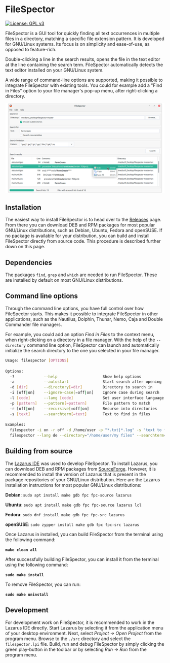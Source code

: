 # FileSpector
[![License: GPL v3](https://img.shields.io/badge/License-GPLv3-blue.svg)](https://www.gnu.org/licenses/gpl-3.0)

FileSpector is a GUI tool for quickly finding all text occurrences in multiple files in a directory, matching a specific file extension pattern. It is developed for GNU/Linux systems. Its focus is on simplicity and ease-of-use, as opposed to feature-rich.

Double-clicking a line in the search results, opens the file in the text editor at the line containing the search term. FileSpector automatically detects the text editor installed on your GNU/Linux system.

A wide range of command-line options are supported, making it possible to integrate FileSpector with existing tools. You could for example add a "Find in Files" option to your file manager's pop-up menu, after right-clicking a directory.

![alt text](docs/images/screenshot_mainwindow.png "Screenshot of FileSpector's main window")

## Installation

The easiest way to install FileSpector is to head over to the [Releases](https://github.com/kruizer23/filespector/releases/) page. From there you can download DEB and RPM packages for most popular GNU/Linux distributions, such as Debian, Ubuntu, Fedora and openSUSE. If no package is available for your distribution, you can build and install FileSpector directly from source code. This procedure is described further down on this page.

## Dependencies

The packages `find`, `grep` and `which` are needed to run FileSpector. These are installed by default on most GNU/Linux distributions.

## Command line options

Through the command line options, you have full control over how FileSpector starts. This makes it possible to integrate FileSpector in other applications, such as the Nautilus, Dolphin, Thunar, Nemo, Caja and Double Commander file managers. 

For example, you could add an option *Find in Files* to the context menu, when right-clicking on a directory in a file manager. With the help of the `--directory` command line option, FileSpector can launch and automatically initialize the search directory to the one you selected in your file manager.

```bash
Usage: filespector [OPTIONS]

Options:
  -?             --help                    Show help options
  -a             --autostart               Start search after opening
  -d [dir]       --directory[=dir]         Directory to search in
  -i [off|on]    --ignore-case[=off|on]    Ignore case during search
  -l [code]      --lang [code]             Set user interface language
  -p [pattern]   --pattern[=pattern]       File pattern to match
  -r [off|on]    --recursive[=off|on]      Recurse into directories
  -s [text]      --searchterm[=text]       Text to find in files

Examples:
  filespector -i on -r off -d /home/user -p "*.txt|*.log" -s "text to find"
  filespector --lang de --directory="/home/user/my files" --searchterm=findme
```

## Building from source

The [Lazarus IDE](https://www.lazarus-ide.org/) was used to develop FileSpector. To install Lazarus, you can download DEB and RPM packages from [SourceForge](https://sourceforge.net/projects/lazarus/files/). However, it is recommended to install the version of Lazarus that is present in the package repositories of your GNU/Linux distribution. Here are the Lazarus installation instructions for most popular GNU/Linux distributions:

**Debian**: `sudo apt install make gdb fpc fpc-source lazarus`

**Ubuntu**: `sudo apt install make gdb fpc fpc-source lazarus lcl`

**Fedora**: `sudo dnf install make gdb fpc fpc-src lazarus`

**openSUSE**: `sudo zypper install make gdb fpc fpc-src lazarus`

Once Lazarus in installed, you can build FileSpector from the terminal using the following command:

**`make clean all`**

After successfully building FileSpector, you can install it from the terminal using the following command:

**`sudo make install`**

To remove FileSpector, you can run:

**`sudo make uninstall`**

## Development

For development work on FileSpector, it is recommended to work in the Lazarus IDE directly. Start Lazarus by selecting it from the application menu of your desktop environment. Next, select *Project → Open Project* from the program menu. Browse to the `./src` directory and select the `filespector.lpi` file. Build, run and debug FileSpector by simply clicking the green play-button in the toolbar or by selecting *Run → Run* from the program menu.

